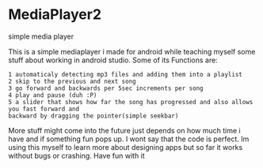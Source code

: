 # MediaPlayer2
simple media player

This is a simple mediaplayer i made for android while teaching myself some stuff about working in android studio.
Some of its Functions are:

	1 automaticaly detecting mp3 files and adding them into a playlist
	2 skip to the previous and next song
	3 go forward and backwards per 5sec increments per song
	4 play and pause (duh :P)
	5 a slider that shows how far the song has progressed and also allows you fast forward and 
  	backward by dragging the pointer(simple seekbar)
  
More stuff might come into the future just depends on how much time i have and if something fun pops up. 
I wont say that the code is perfect. Im using this myself to learn more about designing apps
but so far it works without bugs or crashing. Have fun with it 
